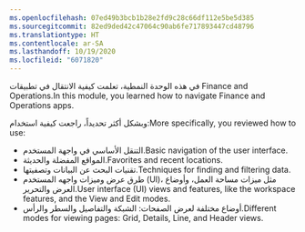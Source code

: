 ```yaml
---
ms.openlocfilehash: 07ed49b3bcb1b28e2fd9c28c66df112e5be5d385
ms.sourcegitcommit: 82ed9ded42c47064c90ab6fe717893447cd48796
ms.translationtype: HT
ms.contentlocale: ar-SA
ms.lasthandoff: 10/19/2020
ms.locfileid: "6071820"
---
```

<span data-ttu-id="e3f21-101">في هذه الوحدة النمطية، تعلمت كيفية الانتقال في تطبيقات Finance and Operations.</span><span class="sxs-lookup"><span data-stu-id="e3f21-101">In this module, you learned how to navigate Finance and Operations apps.</span></span>

<span data-ttu-id="e3f21-102">وبشكل أكثر تحديداً، راجعت كيفية استخدام:</span><span class="sxs-lookup"><span data-stu-id="e3f21-102">More specifically, you reviewed how to use:</span></span>

- <span data-ttu-id="e3f21-103">التنقل الأساسي في واجهة المستخدم.</span><span class="sxs-lookup"><span data-stu-id="e3f21-103">Basic navigation of the user interface.</span></span>
- <span data-ttu-id="e3f21-104">المواقع المفضلة والحديثة.</span><span class="sxs-lookup"><span data-stu-id="e3f21-104">Favorites and recent locations.</span></span>
- <span data-ttu-id="e3f21-105">تقنيات البحث عن البيانات وتصفيتها.</span><span class="sxs-lookup"><span data-stu-id="e3f21-105">Techniques for finding and filtering data.</span></span>
- <span data-ttu-id="e3f21-106">طرق عرض وميزات واجهه المستخدم (UI)، مثل ميزات مساحة العمل، وأوضاع العرض والتحرير.</span><span class="sxs-lookup"><span data-stu-id="e3f21-106">User interface (UI) views and features, like the workspace features, and the View and Edit modes.</span></span>
- <span data-ttu-id="e3f21-107">أوضاع مختلفة لعرض الصفحات: الشبكة والتفاصيل والسطر والرأس.</span><span class="sxs-lookup"><span data-stu-id="e3f21-107">Different modes for viewing pages: Grid, Details, Line, and Header views.</span></span>

